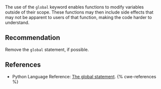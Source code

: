 The use of the `global` keyword enables functions to modify variables outside of their scope. These functions may then include side effects that may not be apparent to users of that function, making the code harder to understand.


## Recommendation
Remove the `global` statement, if possible.


## References
* Python Language Reference: [The global statement](http://docs.python.org/reference/simple_stmts.html#the-global-statement).
{% cwe-references %}
